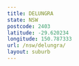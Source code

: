 ```yaml
---
title: DELUNGRA
state: NSW
postcode: 2403
latitude: -29.620234
longitude: 150.787333
url: /nsw/delungra/
layout: suburb
---
```

